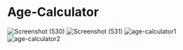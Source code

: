 # Age-Calculator
![Screenshot (530)](https://user-images.githubusercontent.com/110433564/233214946-59c8238b-34f6-4f6e-b798-b08128619bad.png)
![Screenshot (531)](https://user-images.githubusercontent.com/110433564/233214950-f104b9d6-4ee5-4d49-a38d-a1234d871a4a.png)
![age-calculator1](https://user-images.githubusercontent.com/110433564/233214957-f3642889-6a15-4064-aeb1-00fadbfdfc2a.png)
![age-calculator2](https://user-images.githubusercontent.com/110433564/233214963-af79f496-64e0-4a7c-847e-00ef4f6d37d1.png)
